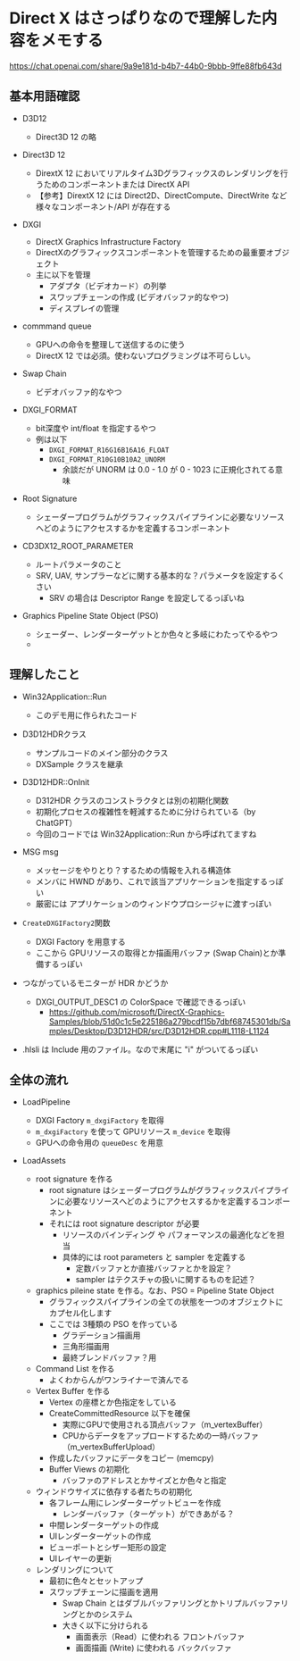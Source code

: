 # Direct X はさっぱりなので理解した内容をメモする

https://chat.openai.com/share/9a9e181d-b4b7-44b0-9bbb-9ffe88fb643d

## 基本用語確認

* D3D12
  * Direct3D 12 の略
* Direct3D 12
  * DirextX 12 においてリアルタイム3Dグラフィックスのレンダリングを行うためのコンポーネントまたは DirectX API
  * 【参考】DirextX 12 には Direct2D、DirectCompute、DirectWrite など様々なコンポーネント/API が存在する
* DXGI
  * DirectX Graphics Infrastructure Factory
  * DirectXのグラフィックスコンポーネントを管理するための最重要オブジェクト
  * 主に以下を管理
    * アダプタ（ビデオカード）の列挙
    * スワップチェーンの作成 (ビデオバッファ的なやつ)
    * ディスプレイの管理

* commmand queue
  * GPUへの命令を整理して送信するのに使う
  * DirectX 12 では必須。使わないプログラミングは不可らしい。

* Swap Chain
  * ビデオバッファ的なやつ

* DXGI_FORMAT
  * bit深度や int/float を指定するやつ
  * 例は以下
    * `DXGI_FORMAT_R16G16B16A16_FLOAT`
    * `DXGI_FORMAT_R10G10B10A2_UNORM`
      * 余談だが UNORM は 0.0 - 1.0 が 0 - 1023 に正規化されてる意味

* Root Signature
  * シェーダープログラムがグラフィックスパイプラインに必要なリソースへどのようにアクセスするかを定義するコンポーネント

* CD3DX12_ROOT_PARAMETER
  * ルートパラメータのこと
  * SRV, UAV, サンプラーなどに関する基本的な？パラメータを設定するくさい
    * SRV の場合は Descriptor Range を設定してるっぽいね

* Graphics Pipeline State Object (PSO)
  * シェーダー、レンダーターゲットとか色々と多岐にわたってやるやつ
  * 

## 理解したこと

* Win32Application::Run
  * このデモ用に作られたコード

* D3D12HDRクラス
  * サンプルコードのメイン部分のクラス
  * DXSample クラスを継承

* D3D12HDR::OnInit
  * D312HDR クラスのコンストラクタとは別の初期化関数
  * 初期化プロセスの複雑性を軽減するために分けられている（by ChatGPT）
  * 今回のコードでは Win32Application::Run から呼ばれてますね

* MSG msg
  * メッセージをやりとり？するための情報を入れる構造体
  * メンバに HWND があり、これで該当アプリケーションを指定するっぽい
  * 厳密には アプリケーションのウィンドウプロシージャに渡すっぽい
  
* `CreateDXGIFactory2`関数
  * DXGI Factory を用意する
  * ここから GPUリソースの取得とか描画用バッファ (Swap Chain)とか準備するっぽい

* つながっているモニターが HDR かどうか
  * DXGI_OUTPUT_DESC1 の ColorSpace で確認できるっぽい
    * https://github.com/microsoft/DirectX-Graphics-Samples/blob/51d0c1c5e225186a279bcdf15b7dbf68745301db/Samples/Desktop/D3D12HDR/src/D3D12HDR.cpp#L1118-L1124

* .hlsli は Include 用のファイル。なので末尾に "i" がついてるっぽい

## 全体の流れ

* LoadPipeline
  * DXGI Factory `m_dxgiFactory` を取得
  * `m_dxgiFactory` を使って GPUリソース `m_device` を取得
  * GPUへの命令用の `queueDesc` を用意

* LoadAssets
  * root signature を作る
    * root signature はシェーダープログラムがグラフィックスパイプラインに必要なリソースへどのようにアクセスするかを定義するコンポーネント
    * それには root signature descriptor が必要
      * リソースのバインディング や パフォーマンスの最適化などを担当
      * 具体的には root parameters と sampler を定義する
        * 定数バッファとか直接バッファとかを設定？
        * sampler はテクスチャの扱いに関するものを記述？
  * graphics pileine state を作る。なお、PSO = Pipeline State Object
    * グラフィックスパイプラインの全ての状態を一つのオブジェクトにカプセル化します
    * ここでは 3種類の PSO を作っている
      * グラデーション描画用
      * 三角形描画用
      * 最終ブレンドバッファ？用
  * Command List を作る
    * よくわからんがワンライナーで済んでる
  * Vertex Buffer を作る
    * Vertex の座標とか色指定をしている
    * CreateCommittedResource 以下を確保
      * 実際にGPUで使用される頂点バッファ（m_vertexBuffer）
      * CPUからデータをアップロードするための一時バッファ（m_vertexBufferUpload）
    * 作成したバッファにデータをコピー (memcpy)
    * Buffer Views の初期化
      * バッファのアドレスとかサイズとか色々と指定
  * ウィンドウサイズに依存する者たちの初期化
    * 各フレーム用にレンダーターゲットビューを作成
      * レンダーバッファ（ターゲット）ができあがる？
    * 中間レンダーターゲットの作成
    * UIレンダーターゲットの作成
    * ビューポートとシザー矩形の設定
    * UIレイヤーの更新
  * レンダリングについて
    * 最初に色々とセットアップ
    * スワップチェーンに描画を適用
      * Swap Chain とはダブルバッファリングとかトリプルバッファリングとかのシステム
      * 大きく以下に分けられる
        * 画面表示（Read）に使われる フロントバッファ
        * 画面描画 (Write) に使われる バックバッファ
      